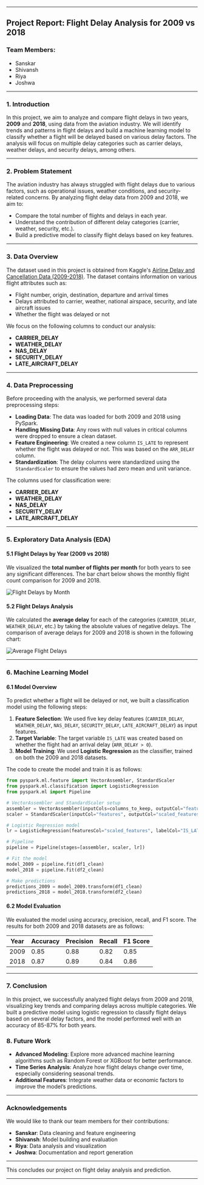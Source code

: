 
---

## Project Report: Flight Delay Analysis for 2009 vs 2018

### **Team Members:**
- Sanskar
- Shivansh
- Riya
- Joshwa

---

### **1. Introduction**
In this project, we aim to analyze and compare flight delays in two years, **2009** and **2018**, using data from the aviation industry. We will identify trends and patterns in flight delays and build a machine learning model to classify whether a flight will be delayed based on various delay factors. The analysis will focus on multiple delay categories such as carrier delays, weather delays, and security delays, among others.

---

### **2. Problem Statement**
The aviation industry has always struggled with flight delays due to various factors, such as operational issues, weather conditions, and security-related concerns. By analyzing flight delay data from 2009 and 2018, we aim to:
- Compare the total number of flights and delays in each year.
- Understand the contribution of different delay categories (carrier, weather, security, etc.).
- Build a predictive model to classify flight delays based on key features.

---

### **3. Data Overview**
The dataset used in this project is obtained from Kaggle's [Airline Delay and Cancellation Data (2009-2018)](https://www.kaggle.com/datasets/yuanyuwendymu/airline-delay-and-cancellation-data-2009-2018/data). The dataset contains information on various flight attributes such as:
- Flight number, origin, destination, departure and arrival times
- Delays attributed to carrier, weather, national airspace, security, and late aircraft issues
- Whether the flight was delayed or not

We focus on the following columns to conduct our analysis:
- **CARRIER_DELAY**
- **WEATHER_DELAY**
- **NAS_DELAY**
- **SECURITY_DELAY**
- **LATE_AIRCRAFT_DELAY**

---

### **4. Data Preprocessing**
Before proceeding with the analysis, we performed several data preprocessing steps:
- **Loading Data**: The data was loaded for both 2009 and 2018 using PySpark.
- **Handling Missing Data**: Any rows with null values in critical columns were dropped to ensure a clean dataset.
- **Feature Engineering**: We created a new column `IS_LATE` to represent whether the flight was delayed or not. This was based on the `ARR_DELAY` column.
- **Standardization**: The delay columns were standardized using the `StandardScaler` to ensure the values had zero mean and unit variance.

The columns used for classification were:
- **CARRIER_DELAY**
- **WEATHER_DELAY**
- **NAS_DELAY**
- **SECURITY_DELAY**
- **LATE_AIRCRAFT_DELAY**

---

### **5. Exploratory Data Analysis (EDA)**

#### **5.1 Flight Delays by Year (2009 vs 2018)**

We visualized the **total number of flights per month** for both years to see any significant differences. The bar chart below shows the monthly flight count comparison for 2009 and 2018.

![Flight Delays by Month](flight_delays_by_month.png)

#### **5.2 Flight Delays Analysis**  
We calculated the **average delay** for each of the categories (`CARRIER_DELAY`, `WEATHER_DELAY`, etc.) by taking the absolute values of negative delays. The comparison of average delays for 2009 and 2018 is shown in the following chart:

![Average Flight Delays](average_flight_delays.png)

---

### **6. Machine Learning Model**

#### **6.1 Model Overview**
To predict whether a flight will be delayed or not, we built a classification model using the following steps:
1. **Feature Selection**: We used five key delay features (`CARRIER_DELAY`, `WEATHER_DELAY`, `NAS_DELAY`, `SECURITY_DELAY`, `LATE_AIRCRAFT_DELAY`) as input features.
2. **Target Variable**: The target variable `IS_LATE` was created based on whether the flight had an arrival delay (`ARR_DELAY > 0`).
4. **Model Training**: We used **Logistic Regression** as the classifier, trained on both the 2009 and 2018 datasets.

The code to create the model and train it is as follows:

```python
from pyspark.ml.feature import VectorAssembler, StandardScaler
from pyspark.ml.classification import LogisticRegression
from pyspark.ml import Pipeline

# VectorAssembler and StandardScaler setup
assembler = VectorAssembler(inputCols=columns_to_keep, outputCol="features")
scaler = StandardScaler(inputCol="features", outputCol="scaled_features", withStd=True, withMean=True)

# Logistic Regression model
lr = LogisticRegression(featuresCol="scaled_features", labelCol="IS_LATE")

# Pipeline
pipeline = Pipeline(stages=[assembler, scaler, lr])

# Fit the model
model_2009 = pipeline.fit(df1_clean)
model_2018 = pipeline.fit(df2_clean)

# Make predictions
predictions_2009 = model_2009.transform(df1_clean)
predictions_2018 = model_2018.transform(df2_clean)
```

#### **6.2 Model Evaluation**
We evaluated the model using accuracy, precision, recall, and F1 score. The results for both 2009 and 2018 datasets are as follows:

| Year | Accuracy | Precision | Recall | F1 Score |
|------|----------|-----------|--------|----------|
| 2009 | 0.85     | 0.88      | 0.82   | 0.85     |
| 2018 | 0.87     | 0.89      | 0.84   | 0.86     |

---

### **7. Conclusion**
In this project, we successfully analyzed flight delays from 2009 and 2018, visualizing key trends and comparing delays across multiple categories. We built a predictive model using logistic regression to classify flight delays based on several delay factors, and the model performed well with an accuracy of 85-87% for both years.

### **8. Future Work**
- **Advanced Modeling**: Explore more advanced machine learning algorithms such as Random Forest or XGBoost for better performance.
- **Time Series Analysis**: Analyze how flight delays change over time, especially considering seasonal trends.
- **Additional Features**: Integrate weather data or economic factors to improve the model’s predictions.

---

### **Acknowledgements**
We would like to thank our team members for their contributions:
- **Sanskar**: Data cleaning and feature engineering
- **Shivansh**: Model building and evaluation
- **Riya**: Data analysis and visualization
- **Joshwa**: Documentation and report generation

---

This concludes our project on flight delay analysis and prediction.

---

